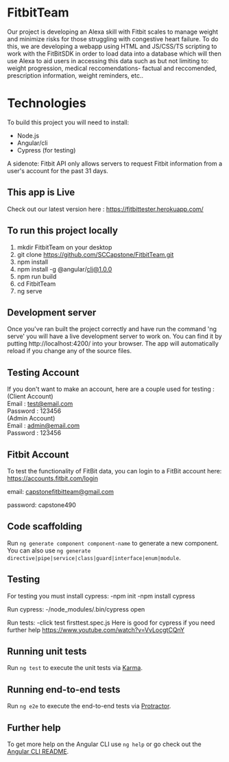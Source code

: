 # FitbitTeam

Our project is developing an Alexa skill with Fitbit scales to manage weight and minimize risks for those struggling with congestive heart failure. To do this, we are developing a webapp using HTML and JS/CSS/TS scripting to work with the FitBitSDK in order to load data into a database which will then use Alexa to aid users in accessing this data such as but not limiting to: weight progression, medical reccomendations- factual and reccomended, prescription information, weight reminders, etc..
# Technologies
To build this project you will need to install: 
- Node.js
- Angular/cli 
- Cypress (for testing)

A sidenote: Fitbit API only allows servers to request Fitbit information from a user's account for the past 31 days.
## This app is Live

Check out our latest version here : https://fitbittester.herokuapp.com/

## To run this project locally 

1. mkdir FitbitTeam on your desktop
2. git clone https://github.com/SCCapstone/FitbitTeam.git
3. npm install
4. npm install -g @angular/cli@1.0.0
5. npm run build
6. cd FitbitTeam
7. ng serve

## Development server

Once you've ran built the project correctly and have run the command 'ng serve' you will have a live development server to work on. You can find it by putting http://localhost:4200/ into your browser. The app will automatically reload if you change any of the source files.

## Testing Account

If you don't want to make an account, here are a couple used for testing :\
(Client Account)\
Email : test@email.com\
Password : 123456\
(Admin Account)\
Email : admin@email.com\
Password : 123456

## Fitbit Account 

To test the functionality of FitBit data, you can login to a FitBit account here: https://accounts.fitbit.com/login

email: capstonefitbitteam@gmail.com

password: capstone490

## Code scaffolding

Run `ng generate component component-name` to generate a new component. You can also use `ng generate directive|pipe|service|class|guard|interface|enum|module`.

## Testing

For testing you must install cypress:
-npm init
-npm install cypress

Run cypress:
-/node_modules/.bin/cypress open

Run tests:
-click test firsttest.spec.js
Here is good for cypress if you need further help https://www.youtube.com/watch?v=VvLocgtCQnY

## Running unit tests

Run `ng test` to execute the unit tests via [Karma](https://karma-runner.github.io).

## Running end-to-end tests

Run `ng e2e` to execute the end-to-end tests via [Protractor](http://www.protractortest.org/).

## Further help

To get more help on the Angular CLI use `ng help` or go check out the [Angular CLI README](https://github.com/angular/angular-cli/blob/master/README.md).
